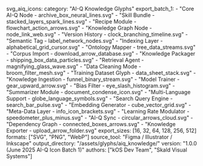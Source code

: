 svg_aiq_icons:
  category: "AI-Q Knowledge Glyphs"
  export_batch_1:
    - "Core AI-Q Node - archive_box_neural_lines.svg"
    - "Skill Bundle - stacked_layers_spark_lines.svg"
    - "Recipe Module - flowchart_action_arrows.svg"
    - "Knowledge Graph Node - node_link_web.svg"
    - "Version History - clock_branching_timeline.svg"
    - "Semantic Tag - label_network_nodes.svg"
    - "Indexing Layer - alphabetical_grid_cursor.svg"
    - "Ontology Mapper - tree_data_streams.svg"
    - "Corpus Import - download_arrow_database.svg"
    - "Knowledge Packager - shipping_box_data_particles.svg"
    - "Retrieval Agent - magnifying_glass_wave.svg"
    - "Data Cleaning Mode - broom_filter_mesh.svg"
    - "Training Dataset Glyph - data_sheet_stack.svg"
    - "Knowledge Ingestion - funnel_binary_stream.svg"
    - "Model Trainer - gear_upward_arrow.svg"
    - "Bias Filter - eye_slash_histogram.svg"
    - "Summarizer Module - document_condense_icon.svg"
    - "Multi-Language Support - globe_language_symbols.svg"
    - "Search Query Engine - search_bar_pulse.svg"
    - "Embedding Generator - cube_vector_grid.svg"
    - "Meta-Data Layer - info_icon_brackets.svg"
    - "Learning Rate Modulator - speedometer_plus_minus.svg"
    - "AI-Q Sync - circular_arrows_cloud.svg"
    - "Dependency Graph - connected_boxes_arrows.svg"
    - "Knowledge Exporter - upload_arrow_folder.svg"
  export_sizes: [16, 32, 64, 128, 256, 512]
  formats: ["SVG", "PNG", "WebP"]
  source_tool: "Figma / Illustrator / Inkscape"
  output_directory: "/assets/glyphs/aiq_knowledge/"
  version: "1.0.0 (June 2025 AI-Q Icon Batch 1)"
  authors: ["kOS Dev Team", "Skald Visual Systems"]

